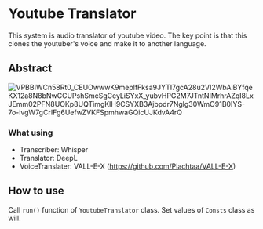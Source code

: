 # Youtube Translator
This system is audio translator of youtube video. The key point is that this clones the youtuber's voice and make it to another language.

## Abstract
![VPBBIWCn58Rt0_CEUOwwwK9meplfFksa9JYTI7gcA28u2VI2WbAiBYfqeKX12a8N8bNwCCUPshSmcSgCeyLiSYxX_yubvHPG2M7JTntNIMrhrAZqI8LxJEmm02PFN8UOKp8UQTimgKlH9CSYXB3Ajbpdr7Nglg30WmO91B0IYS-7o-ivgW7gCrIFg6UefwZVKFSpmhwaGQicUJKdvA4rQ](https://github.com/konbraphat51/YoutubeTranslator/assets/101827492/75d381a8-3efc-4df9-b40d-cf14a0a1c01b)

### What using
* Transcriber: Whisper  
* Translator: DeepL
* VoiceTranslater: VALL-E-X (https://github.com/Plachtaa/VALL-E-X)

## How to use
Call `run()` function of `YoutubeTranslator` class. Set values of `Consts` class as will.
